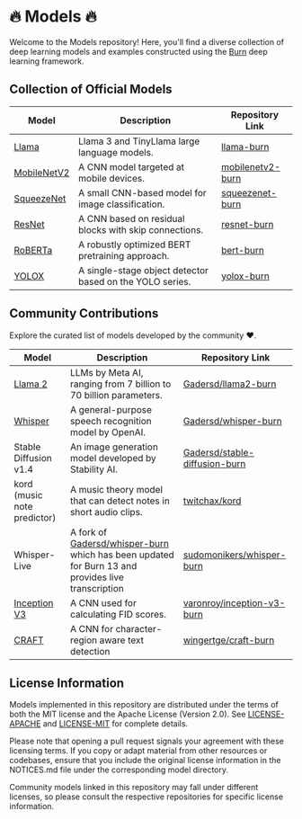# 🔥 Models 🔥

Welcome to the Models repository! Here, you'll find a diverse collection of deep learning models and
examples constructed using the [Burn](https://github.com/burn-rs/burn) deep learning framework.

## Collection of Official Models

| Model                                           | Description                                              | Repository Link                       |
|-------------------------------------------------|----------------------------------------------------------|---------------------------------------|
| [Llama](https://github.com/meta-llama/llama3)   | Llama 3 and TinyLlama large language models.             | [llama-burn](llama-burn/)             |
| [MobileNetV2](https://arxiv.org/abs/1801.04381) | A CNN model targeted at mobile devices.                  | [mobilenetv2-burn](mobilenetv2-burn/) |
| [SqueezeNet](https://arxiv.org/abs/1602.07360)  | A small CNN-based model for image classification.        | [squeezenet-burn](squeezenet-burn/)   |
| [ResNet](https://arxiv.org/abs/1512.03385)      | A CNN based on residual blocks with skip connections.    | [resnet-burn](resnet-burn/)           |
| [RoBERTa](https://arxiv.org/abs/1907.11692)     | A robustly optimized BERT pretraining approach.          | [bert-burn](bert-burn/)               |
| [YOLOX](https://arxiv.org/abs/2107.08430)       | A single-stage object detector based on the YOLO series. | [yolox-burn](yolox-burn/)             |

## Community Contributions

Explore the curated list of models developed by the community ♥.

| Model                                            | Description                                                       | Repository Link                                                                   |
|--------------------------------------------------|-------------------------------------------------------------------|-----------------------------------------------------------------------------------|
| [Llama 2](https://arxiv.org/abs/2307.09288)      | LLMs by Meta AI, ranging from 7 billion to 70 billion parameters. | [Gadersd/llama2-burn](https://github.com/Gadersd/llama2-burn)                     |
| [Whisper](https://arxiv.org/abs/2212.04356)      | A general-purpose speech recognition model by OpenAI.             | [Gadersd/whisper-burn](https://github.com/Gadersd/whisper-burn)                   |
| Stable Diffusion v1.4                            | An image generation model developed by Stability AI.              | [Gadersd/stable-diffusion-burn](https://github.com/Gadersd/stable-diffusion-burn) |
| kord (music note predictor)                      | A music theory model that can detect notes in short audio clips.  | [twitchax/kord](https://github.com/twitchax/kord)                                 |
| Whisper-Live                                     | A fork of [Gadersd/whisper-burn](https://github.com/Gadersd/whisper-burn) which has been updated for Burn 13 and provides live transcription | [sudomonikers/whisper-burn](https://github.com/sudomonikers/whisper-burn) |
| [Inception V3](https://arxiv.org/abs/1512.00567) | A CNN used for calculating FID scores.                            | [varonroy/inception-v3-burn](https://github.com/varonroy/inception-v3-burn/)      |
| [CRAFT](https://arxiv.org/abs/1904.01941)        | A CNN for character-region aware text detection                   | [wingertge/craft-burn](https://github.com/wingertge/craft-burn) |

## License Information

Models implemented in this repository are distributed under the terms of both the MIT license and
the Apache License (Version 2.0). See [LICENSE-APACHE](./LICENSE-APACHE) and
[LICENSE-MIT](./LICENSE-MIT) for complete details.

Please note that opening a pull request signals your agreement with these licensing terms. If you
copy or adapt material from other resources or codebases, ensure that you include the original
license information in the NOTICES.md file under the corresponding model directory.

Community models linked in this repository may fall under different licenses, so please consult the
respective repositories for specific license information.
